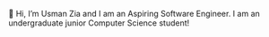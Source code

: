 👋 Hi, I’m Usman Zia and I am an Aspiring Software Engineer.
I am an undergraduate junior Computer Science student!

<!---
usman-z/usman-z is a ✨ special ✨ repository because its `README.md` (this file) appears on your GitHub profile.
You can click the Preview link to take a look at your changes.
--->
